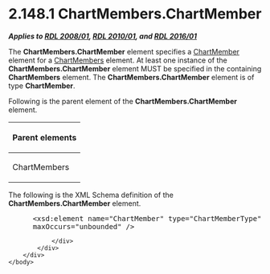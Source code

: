 <html dir="LTR" xmlns:mshelp="http://msdn.microsoft.com/mshelp" xmlns:ddue="http://ddue.schemas.microsoft.com/authoring/2003/5" xmlns:xlink="http://www.w3.org/1999/xlink" xmlns:tool="http://www.microsoft.com/tooltip">
    <head>
        <meta http-equiv="Content-Type" content="text/html; CHARSET=utf-8"></meta>
        <meta name="save" content="history"></meta>
        <title>2.148.1 ChartMembers.ChartMember</title>
        <xml>
            <mshelp:toctitle title="2.148.1 ChartMembers.ChartMember"></mshelp:toctitle>
            <mshelp:rltitle title="[MS-RDL]: ChartMembers.ChartMember"></mshelp:rltitle>
            <mshelp:keyword index="A" term="f9d88711-dd7b-4fa2-84f7-d7a90f999fe0"></mshelp:keyword>
            <mshelp:attr name="DCSext.ContentType" value="open specification"></mshelp:attr>
            <mshelp:attr name="AssetID" value="f9d88711-dd7b-4fa2-84f7-d7a90f999fe0"></mshelp:attr>
            <mshelp:attr name="TopicType" value="kbRef"></mshelp:attr>
            <mshelp:attr name="DCSext.Title" value="[MS-RDL]: ChartMembers.ChartMember" />
        </xml>
    </head>
    <body>
        <div id="header">
            <h1 class="heading">2.148.1 ChartMembers.ChartMember</h1>
        </div>
        <div id="mainSection">
            <div id="mainBody">
                <div id="allHistory" class="saveHistory"></div>
                <div id="sectionSection0" class="section" name="collapseableSection">
                    

<p><b><i>Applies to </i></b><a href="1e855f94-4617-47e4-b89e-0856c6cb420f.htm"><b><i>RDL 2008/01</i></b></a><b><i>,
</i></b><a href="3428e690-a348-4ec7-8a6a-8efb42d2cdee.htm"><b><i>RDL 2010/01</i></b></a><b><i>,
and </i></b><a href="52ce3983-2bfc-4e72-9359-42aaf5fe4509.htm"><b><i>RDL 2016/01</i></b></a></p>

<p>The <b>ChartMembers.ChartMember</b> element specifies a <a href="cf9582d0-a552-465d-9268-f97d5d7050e0.htm">ChartMember</a> element for a <a href="4df60f6b-e8a8-43e2-a631-265b6beccf71.htm">ChartMembers</a> element. At
least one instance of the <b>ChartMembers.ChartMember</b> element MUST be
specified in the containing <b>ChartMembers</b> element. The <b>ChartMembers.ChartMember</b>
element is of type <b>ChartMember</b>.</p>

<p>Following is the parent element of the <b>ChartMembers.ChartMember</b>
element. </p>

<table>
 <thead>
  <tr>
   <th>
   <p>Parent elements</p>
   </th>
  </tr>
 </thead>
 <tr>
  <td>
  <p>ChartMembers</p>
  </td>
 </tr>
</table>

<p>The following is the XML Schema definition of the <b>ChartMembers.ChartMember</b>
element.</p>

<dl>
<dd>
<div><pre> &lt;xsd:element name=&quot;ChartMember&quot; type=&quot;ChartMemberType&quot; minOccurs=&quot;1&quot; 
 maxOccurs=&quot;unbounded&quot; /&gt;
</pre></div>
</dd></dl>


                </div>
            </div>
        </div>
    </body>
</html>